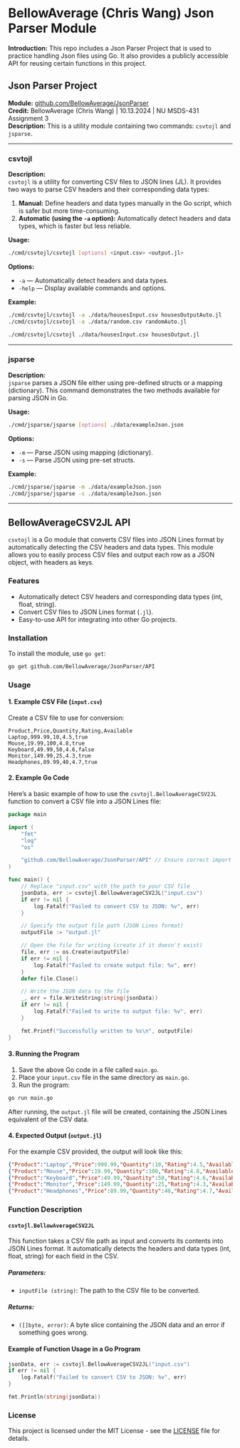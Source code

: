 # BellowAverage (Chris Wang) Json Parser Module

**Introduction:** This repo includes a Json Parser Project that is used to practice handling Json files using Go. It also provides a publicly accessible API for reusing certain functions in this project.

## Json Parser Project

**Module:** [github.com/BellowAverage/JsonParser](https://github.com/BellowAverage/JsonParser)  
**Credit:** BellowAverage (Chris Wang) | 10.13.2024 | NU MSDS-431 Assignment 3  
**Description:** This is a utility module containing two commands: `csvtojl` and `jsparse`.

---

### csvtojl

**Description:**  
`csvtojl` is a utility for converting CSV files to JSON lines (JL). It provides two ways to parse CSV headers and their corresponding data types:

1. **Manual:** Define headers and data types manually in the Go script, which is safer but more time-consuming.
2. **Automatic (using the `-a` option):** Automatically detect headers and data types, which is faster but less reliable.

**Usage:**

```bash
./cmd/csvtojl/csvtojl [options] <input.csv> <output.jl>
```

**Options:**

- `-a` — Automatically detect headers and data types.  
- `-help` — Display available commands and options.

**Example:**

```bash
./cmd/csvtojl/csvtojl -a ./data/housesInput.csv housesOutputAuto.jl
./cmd/csvtojl/csvtojl -a ./data/random.csv randomAuto.jl

./cmd/csvtojl/csvtojl ./data/housesInput.csv housesOutput.jl
```

---

### jsparse

**Description:**  
`jsparse` parses a JSON file either using pre-defined structs or a mapping (dictionary). This command demonstrates the two methods available for parsing JSON in Go.

**Usage:**

```bash
./cmd/jsparse/jsparse [options] ./data/exampleJson.json
```

**Options:**

- `-m` — Parse JSON using mapping (dictionary).  
- `-s` — Parse JSON using pre-set structs.

**Example:**

```bash
./cmd/jsparse/jsparse -m ./data/exampleJson.json
./cmd/jsparse/jsparse -s ./data/exampleJson.json
```

---


## BellowAverageCSV2JL API

`csvtojl` is a Go module that converts CSV files into JSON Lines format by automatically detecting the CSV headers and data types. This module allows you to easily process CSV files and output each row as a JSON object, with headers as keys.

### Features
- Automatically detect CSV headers and corresponding data types (int, float, string).
- Convert CSV files to JSON Lines format (`.jl`).
- Easy-to-use API for integrating into other Go projects.

### Installation

To install the module, use `go get`:

```bash
go get github.com/BellowAverage/JsonParser/API
```

### Usage

#### 1. Example CSV File (`input.csv`)

Create a CSV file to use for conversion:

```csv
Product,Price,Quantity,Rating,Available
Laptop,999.99,10,4.5,true
Mouse,19.99,100,4.8,true
Keyboard,49.99,50,4.6,false
Monitor,149.99,25,4.3,true
Headphones,89.99,40,4.7,true
```

#### 2. Example Go Code

Here’s a basic example of how to use the `csvtojl.BellowAverageCSV2JL` function to convert a CSV file into a JSON Lines file:

```go
package main

import (
	"fmt"
	"log"
	"os"

	"github.com/BellowAverage/JsonParser/API" // Ensure correct import path
)

func main() {
	// Replace "input.csv" with the path to your CSV file
	jsonData, err := csvtojl.BellowAverageCSV2JL("input.csv")
	if err != nil {
		log.Fatalf("Failed to convert CSV to JSON: %v", err)
	}

	// Specify the output file path (JSON Lines format)
	outputFile := "output.jl"

	// Open the file for writing (create if it doesn't exist)
	file, err := os.Create(outputFile)
	if err != nil {
		log.Fatalf("Failed to create output file: %v", err)
	}
	defer file.Close()

	// Write the JSON data to the file
	_, err = file.WriteString(string(jsonData))
	if err != nil {
		log.Fatalf("Failed to write to output file: %v", err)
	}

	fmt.Printf("Successfully written to %s\n", outputFile)
}
```

#### 3. Running the Program

1. Save the above Go code in a file called `main.go`.
2. Place your `input.csv` file in the same directory as `main.go`.
3. Run the program:

```bash
go run main.go
```

After running, the `output.jl` file will be created, containing the JSON Lines equivalent of the CSV data.

#### 4. Expected Output (`output.jl`)

For the example CSV provided, the output will look like this:

```json
{"Product":"Laptop","Price":999.99,"Quantity":10,"Rating":4.5,"Available":true}
{"Product":"Mouse","Price":19.99,"Quantity":100,"Rating":4.8,"Available":true}
{"Product":"Keyboard","Price":49.99,"Quantity":50,"Rating":4.6,"Available":false}
{"Product":"Monitor","Price":149.99,"Quantity":25,"Rating":4.3,"Available":true}
{"Product":"Headphones","Price":89.99,"Quantity":40,"Rating":4.7,"Available":true}
```

### Function Description

#### `csvtojl.BellowAverageCSV2JL`

This function takes a CSV file path as input and converts its contents into JSON Lines format. It automatically detects the headers and data types (int, float, string) for each field in the CSV.

##### Parameters:
- `inputFile (string)`: The path to the CSV file to be converted.

##### Returns:
- `([]byte, error)`: A byte slice containing the JSON data and an error if something goes wrong.

#### Example of Function Usage in a Go Program

```go
jsonData, err := csvtojl.BellowAverageCSV2JL("input.csv")
if err != nil {
    log.Fatalf("Failed to convert CSV to JSON: %v", err)
}

fmt.Println(string(jsonData))
```

### License
This project is licensed under the MIT License - see the [LICENSE](LICENSE) file for details.